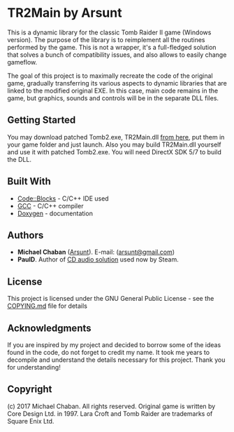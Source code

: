 # TR2Main by Arsunt

This is a dynamic library for the classic Tomb Raider II game (Windows version). The purpose of the library is to reimplement all the routines performed by the game. This is not a wrapper, it's a full-fledged solution that solves a bunch of compatibility issues, and also allows to easily change gameflow.

The goal of this project is to maximally recreate the code of the original game, gradually transferring its various aspects to dynamic libraries that are linked to the modified original EXE. In this case, main code remains in the game, but graphics, sounds and controls will be in the separate DLL files.

## Getting Started

You may download patched Tomb2.exe, TR2Main.dll [from here](binaries/), put them in your game folder and just launch. Also you may build TR2Main.dll yourself and use it with patched Tomb2.exe. You will need DirectX SDK 5/7 to build the DLL.

## Built With

* [Code::Blocks](http://www.codeblocks.org) - C/C++ IDE used
* [GCC](https://gcc.gnu.org) - C/C++ compiler
* [Doxygen](http://www.doxygen.org) - documentation

## Authors

* **Michael Chaban** \([Arsunt](https://github.com/Arsunt)\). E-mail: (arsunt@gmail.com)
* **PaulD**. Author of [CD audio solution](modding/cd_pauld.cpp) used now by Steam.

## License

This project is licensed under the GNU General Public License - see the [COPYING.md](COPYING.md) file for details

## Acknowledgments

If you are inspired by my project and decided to borrow some of the ideas found in the code, do not forget to credit my name. It took me years to decompile and understand the details necessary for this project. Thank you for understanding!

## Copyright
(c) 2017 Michael Chaban. All rights reserved.
Original game is written by Core Design Ltd. in 1997.
Lara Croft and Tomb Raider are trademarks of Square Enix Ltd.
